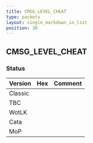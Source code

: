 ```yaml
---
title: CMSG_LEVEL_CHEAT
type: packets
layout: single_markdown_in_list
position: 38
---
```


## CMSG_LEVEL_CHEAT

### Status

Version | Hex | Comment
---------- | ---------- | ---------- 
Classic |  |  
TBC |  |  
WotLK |  |  
Cata |  |  
MoP |  |  